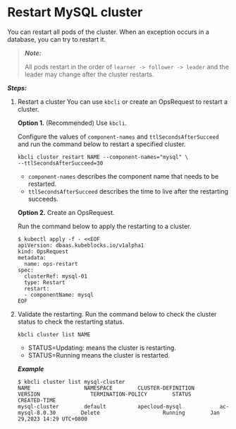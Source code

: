 # Restart MySQL cluster
You can restart all pods of the cluster. When an exception occurs in a database, you can try to restart it.

> ***Note:*** 
> 
> All pods restart in the order of `learner -> follower -> leader` and the leader may change after the cluster restarts.

***Steps:***

1. Restart a cluster
  You can use `kbcli` or create an OpsRequest to restart a cluster.
  
   **Option 1.** (Recommended) Use `kbcli`.
   
   Configure the values of `component-names` and `ttlSecondsAfterSucceed` and run the command below to restart a specified cluster.
   ```
   kbcli cluster restart NAME --component-names="mysql" \
   --ttlSecondsAfterSucceed=30
   ```
   - `component-names` describes the component name that needs to be restarted.
   - `ttlSecondsAfterSucceed` describes the time to live after the restarting succeeds.

   **Option 2.** Create an OpsRequest.

   Run the command below to apply the restarting to a cluster. 
   ```
   $ kubectl apply -f - <<EOF
   apiVersion: dbaas.kubeblocks.io/v1alpha1
   kind: OpsRequest
   metadata:
     name: ops-restart
   spec:
     clusterRef: mysql-01
     type: Restart 
     restart:
     - componentName: mysql
   EOF
   ```
1. Validate the restarting.
   Run the command below to check the cluster status to check the restarting status.
   ```
   kbcli cluster list NAME
   ```
   - STATUS=Updating: means the cluster is restarting.
   - STATUS=Running means the cluster is restarted.
   
   ***Example***

     ```
     $ kbcli cluster list mysql-cluster
     NAME                 NAMESPACE        CLUSTER-DEFINITION        VERSION                TERMINATION-POLICY        STATUS         CREATED-TIME
     mysql-cluster        default          apecloud-mysql            ac-mysql-8.0.30        Delete                    Running        Jan 29,2023 14:29 UTC+0800
     ```
